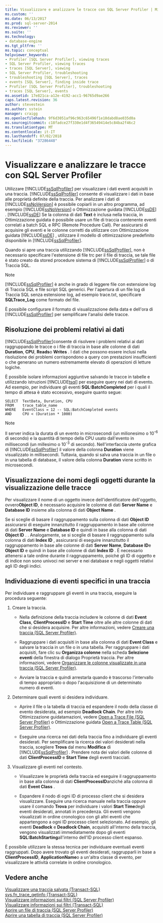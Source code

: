 ```yaml
---
title: Visualizzare e analizzare le tracce con SQL Server Profiler | Microsoft Docs
ms.custom: ''
ms.date: 06/13/2017
ms.prod: sql-server-2014
ms.reviewer: ''
ms.suite: ''
ms.technology:
- database-engine
ms.tgt_pltfrm: ''
ms.topic: conceptual
helpviewer_keywords:
- Profiler [SQL Server Profiler], viewing traces
- SQL Server Profiler, viewing traces
- traces [SQL Server], viewing
- SQL Server Profiler, troubleshooting
- troubleshooting [SQL Server], traces
- events [SQL Server], finding inside trace
- Profiler [SQL Server Profiler], troubleshooting
- traces [SQL Server], events
ms.assetid: 17e821ca-a12e-4192-acc1-96765d9ae266
caps.latest.revision: 36
author: stevestein
ms.author: sstein
manager: craigg
ms.openlocfilehash: 9f6d3051af96c963c65496f1e10dabd8ae035d0a
ms.sourcegitcommit: c18fadce27f330e1d4f36549414e5c84ba2f46c2
ms.translationtype: MT
ms.contentlocale: it-IT
ms.lasthandoff: 07/02/2018
ms.locfileid: "37286448"
---
```

# <a name="view-and-analyze-traces-with-sql-server-profiler"></a>Visualizzare e analizzare le tracce con SQL Server Profiler
  Utilizzare [!INCLUDE[ssSqlProfiler](../../includes/sssqlprofiler-md.md)] per visualizzare i dati eventi acquisiti in una traccia. [!INCLUDE[ssSqlProfiler](../../includes/sssqlprofiler-md.md)] consente di visualizzare i dati in base alle proprietà definite della traccia. Per analizzare i dati di [!INCLUDE[ssNoVersion](../../includes/ssnoversion-md.md)] è possibile copiarli in un altro programma, ad esempio [!INCLUDE[ssNoVersion](../../includes/ssnoversion-md.md)] o Ottimizzazione guidata [!INCLUDE[ssDE](../../includes/ssde-md.md)] . [!INCLUDE[ssDE](../../includes/ssde-md.md)] Se la colonna di dati **Text** è inclusa nella traccia, in Ottimizzazione guidata è possibile usare un file di traccia contenente eventi correlati a batch SQL e RPC (Remote Procedure Call). Per assicurarsi di acquisire gli eventi e le colonne corretti da utilizzare con Ottimizzazione guidata [!INCLUDE[ssDE](../../includes/ssde-md.md)] , utilizzare il modello di ottimizzazione predefinito disponibile in [!INCLUDE[ssSqlProfiler](../../includes/sssqlprofiler-md.md)].  
  
 Quando si apre una traccia utilizzando [!INCLUDE[ssSqlProfiler](../../includes/sssqlprofiler-md.md)], non è necessario specificare l'estensione di file trc per il file di traccia, se tale file è stato creato da stored procedure sistema di [!INCLUDE[ssSqlProfiler](../../includes/sssqlprofiler-md.md)] o di Traccia SQL.  
  
> [!NOTE]  
>  [!INCLUDE[ssSqlProfiler](../../includes/sssqlprofiler-md.md)] è anche in grado di leggere file con estensione log di Traccia SQL e file script SQL generici. Per l'apertura di un file log di Traccia SQL senza estensione log, ad esempio trace.txt, specificare **SQLTrace_Log** come formato del file.  
  
 È possibile configurare il formato di visualizzazione della data e dell'ora di [!INCLUDE[ssSqlProfiler](../../includes/sssqlprofiler-md.md)] per semplificare l'analisi delle tracce.  
  
## <a name="troubleshooting-data"></a>Risoluzione dei problemi relativi ai dati  
 [!INCLUDE[ssSqlProfiler](../../includes/sssqlprofiler-md.md)]consente di risolvere i problemi relativi ai dati raggruppando le tracce o i file di traccia in base alle colonne di dati **Duration**, **CPU**, **Reads**o **Writes** . I dati che possono essere inclusi nella risoluzione dei problemi corrispondono a query con prestazioni insufficienti o che generano un numero estremamente elevato di operazioni di letture logiche.  
  
 È possibile isolare informazioni aggiuntive salvando le tracce in tabelle e utilizzando istruzioni [!INCLUDE[tsql](../../includes/tsql-md.md)] per eseguire query nei dati di evento. Ad esempio, per individuare gli eventi **SQL:BatchCompleted** per i quali il tempo di attesa è stato eccessivo, eseguire quanto segue:  
  
```  
SELECT  TextData, Duration, CPU  
FROM    trace_table_name  
WHERE   EventClass = 12 -- SQL:BatchCompleted events  
AND     CPU < (Duration * 1000)  
```  
  
> [!NOTE]  
>  Il server indica la durata di un evento in microsecondi (un milionesimo o 10<sup>-6</sup> di secondo) e la quantità di tempo della CPU usato dall'evento in millisecondi (un millesimo o 10<sup>-3</sup> di secondo). Nell'interfaccia utente grafica di [!INCLUDE[ssSqlProfiler](../../includes/sssqlprofiler-md.md)] il valore della colonna **Duration** viene visualizzato in millisecondi. Tuttavia, quando si salva una traccia in un file o in una tabella di database, il valore della colonna **Duration** viene scritto in microsecondi.  
  
## <a name="displaying-object-names-when-viewing-traces"></a>Visualizzazione dei nomi degli oggetti durante la visualizzazione delle tracce  
 Per visualizzare il nome di un oggetto invece dell'identificatore dell'oggetto, ovvero**Object ID**, è necessario acquisire le colonne di dati **Server Name** e **Database ID** insieme alla colonna di dati **Object Name** .  
  
 Se si sceglie di basare il raggruppamento sulla colonna di dati **Object ID** assicurarsi di eseguire innanzitutto il raggruppamento in base alle colonne di dati **Server Name** e **Database ID** e quindi in base alla colonna di dati **Object ID** . . Analogamente, se si sceglie di basare il raggruppamento sulla colonna di dati **Index ID** , assicurarsi di eseguire innanzitutto il raggruppamento in base alle colonne di dati **Server Name**, **Database ID**e **Object ID** e quindi in base alle colonne di dati **Index ID** . È necessario attenersi a tale ordine durante il raggruppamento, poiché gli ID di oggetto e di indice non sono univoci nei server e nei database e negli oggetti relativi agli ID degli indici.  
  
## <a name="finding-specific-events-within-a-trace"></a>Individuazione di eventi specifici in una traccia  
 Per individuare e raggruppare gli eventi in una traccia, eseguire la procedura seguente:  
  
1.  Creare la traccia.  
  
    -   Nella definizione della traccia includere le colonne di dati **Event Class**, **ClientProcessID** e **Start Time** oltre alle altre colonne di dati che si desidera acquisire. Per altre informazioni, vedere [Creare una traccia &#40;SQL Server Profiler&#41;](create-a-trace-sql-server-profiler.md).  
  
    -   Raggruppare i dati acquisiti in base alla colonna di dati **Event Class** e salvare la traccia in un file o in una tabella. Per raggruppare i dati acquisiti, fare clic su **Organizza colonne** nella scheda **Selezione eventi** della finestra di dialogo Proprietà traccia. Per altre informazioni, vedere [Organizzare le colonne visualizzate in una traccia &#40;SQL Server Profiler&#41;](organize-columns-displayed-in-a-trace-sql-server-profiler.md).  
  
    -   Avviare la traccia e quindi arrestarla quando è trascorso l'intervallo di tempo appropriato o dopo l'acquisizione di un determinato numero di eventi.  
  
2.  Determinare quali eventi si desidera individuare.  
  
    -   Aprire il file o la tabella di traccia ed espandere il nodo della classe di evento desiderata, ad esempio **Deadlock Chain**. Per altre info Ottimizzazione guidatamazioni, vedere [Open a Trace File &#40;SQL Server Profiler&#41;](open-a-trace-file-sql-server-profiler.md) o Ottimizzazione guidata [Open a Trace Table &#40;SQL Server Profiler&#41;](open-a-trace-table-sql-server-profiler.md).  
  
    -   Eseguire una ricerca nei dati della traccia fino a individuare gli eventi desiderati. Per semplificare la ricerca dei valori desiderati nella traccia, scegliere **Trova** dal menu **Modifica** di [!INCLUDE[ssSqlProfiler](../../includes/sssqlprofiler-md.md)] . Prendere nota dei valori delle colonne di dati **ClientProcessID** e **Start Time** degli eventi tracciati.  
  
3.  Visualizzare gli eventi nel contesto.  
  
    -   Visualizzare le proprietà della traccia ed eseguire il raggruppamento in base alla colonna di dati **ClientProcessID**anziché alla colonna di dati **Event Class** .  
  
    -   Espandere il nodo di ogni ID di processo client che si desidera visualizzare. Eseguire una ricerca manuale nella traccia oppure usare il comando **Trova** per individuare i valori **Start Time**degli eventi desiderati, annotati in precedenza. Gli eventi vengono visualizzati in ordine cronologico con gli altri eventi che appartengono a ogni ID processo client selezionato. Ad esempio, gli eventi **Deadlock** e **Deadlock Chain**, acquisiti all'interno della traccia, vengono visualizzati immediatamente dopo gli eventi **SQL:BatchStarting**all'interno dell'ID processo client espanso.  
  
 È possibile utilizzare la stessa tecnica per individuare eventuali eventi raggruppati. Dopo avere trovato gli eventi desiderati, raggrupparli in base a **ClientProcessID**, **ApplicationName**o a un'altra classe di evento, per visualizzare le attività correlate in ordine cronologico.  
  
## <a name="see-also"></a>Vedere anche  
 [Visualizzare una traccia salvata &#40;Transact-SQL&#41;](../../relational-databases/sql-trace/view-a-saved-trace-transact-sql.md)   
 [sys.fn_trace_getinfo &#40;Transact-SQL&#41;](/sql/relational-databases/system-functions/sys-fn-trace-getinfo-transact-sql)   
 [Visualizzare informazioni sui filtri &#40;SQL Server Profiler&#41;](view-filter-information-sql-server-profiler.md)   
 [Visualizzare informazioni sui filtri &#40;Transact-SQL&#41;](../../relational-databases/sql-trace/view-filter-information-transact-sql.md)   
 [Aprire un file di traccia &#40;SQL Server Profiler&#41;](open-a-trace-file-sql-server-profiler.md)   
 [Aprire una tabella di traccia &#40;SQL Server Profiler&#41;](open-a-trace-table-sql-server-profiler.md)  
  
  
